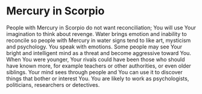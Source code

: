 # **Mercury in Scorpio**

People with Mercury in Scorpio do not want reconciliation; You will use Your imagination to think about revenge. Water brings emotion and inability to reconcile so people with Mercury in water signs tend to like art, mysticism and psychology. You speak with emotions. Some people may see Your bright and intelligent mind as a threat and become aggressive toward You. When You were younger, Your rivals could have been those who should have known more, for example teachers or other authorities, or even older siblings. Your mind sees through people and You can use it to discover things that bother or interest You. You are likely to work as psychologists, politicians, researchers or detectives.